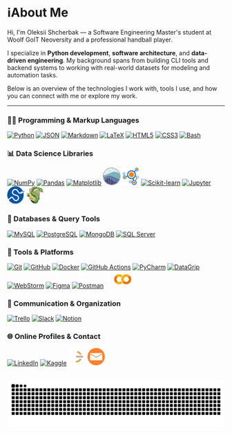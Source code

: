 <h1>ℹ️About Me</h1>

<p>
  Hi, I'm Oleksii Shcherbak — a Software Engineering Master's student at Woolf GoIT Neoversity and a professional handball player.

I specialize in **Python development**, **software architecture**, and **data-driven engineering**. My background spans from building CLI tools and backend systems to working with real-world datasets for modeling and automation tasks.

Below is an overview of the technologies I work with, tools I use, and how you can connect with me or explore my work.
</p>

<hr/>

<!-- 👨‍💻 Programming & Markup Languages -->
<h3>👨‍💻 Programming & Markup Languages</h3>
<p align="left">
  <a href="https://www.python.org/" target="_blank"><img src="https://cdn.jsdelivr.net/gh/devicons/devicon/icons/python/python-original.svg" width="40" height="40" alt="Python" title="Python"/></a>
  <a href="https://www.json.org/" target="_blank"><img src="https://cdn.jsdelivr.net/gh/devicons/devicon/icons/json/json-original.svg" width="40" height="40" alt="JSON" title="JSON"/></a>
  <a href="https://daringfireball.net/projects/markdown/" target="_blank"><img src="https://cdn.jsdelivr.net/gh/devicons/devicon/icons/markdown/markdown-original.svg" width="40" height="40" alt="Markdown" title="Markdown"/></a>
  <a href="https://www.latex-project.org/" target="_blank"><img src="https://cdn.jsdelivr.net/gh/devicons/devicon/icons/latex/latex-original.svg" width="40" height="40" alt="LaTeX" title="LaTeX"/></a>
  <a href="https://developer.mozilla.org/en-US/docs/Web/HTML" target="_blank"><img src="https://cdn.jsdelivr.net/gh/devicons/devicon/icons/html5/html5-original.svg" width="40" height="40" alt="HTML5" title="HTML5"/></a>
  <a href="https://developer.mozilla.org/en-US/docs/Web/CSS" target="_blank"><img src="https://cdn.jsdelivr.net/gh/devicons/devicon/icons/css3/css3-original.svg" width="40" height="40" alt="CSS3" title="CSS3"/></a>
  <a href="https://www.gnu.org/software/bash/" target="_blank"><img src="https://cdn.jsdelivr.net/gh/devicons/devicon/icons/bash/bash-original.svg" width="40" height="40" alt="Bash" title="Bash"/></a>
</p>

<!-- 📊 Data Science Libraries -->
<h3>📊 Data Science Libraries</h3>
<p align="left">
  <a href="https://numpy.org/" target="_blank"><img src="https://cdn.jsdelivr.net/gh/devicons/devicon/icons/numpy/numpy-original.svg" width="40" height="40" alt="NumPy" title="NumPy"/></a>
  <a href="https://pandas.pydata.org/" target="_blank"><img src="https://cdn.jsdelivr.net/gh/devicons/devicon/icons/pandas/pandas-original.svg" width="40" height="40" alt="Pandas" title="Pandas"/></a>
  <a href="https://matplotlib.org/" target="_blank"><img src="https://cdn.jsdelivr.net/gh/devicons/devicon/icons/matplotlib/matplotlib-original.svg" width="40" height="40" alt="Matplotlib" title="Matplotlib"/></a>
  <a href="https://seaborn.pydata.org/" target="_blank"><img src="https://raw.githubusercontent.com/oleksii-shcherbak/oleksii-shcherbak/main/assets/icons/seaborn.png" width="40" height="40" alt="Seaborn" title="Seaborn"/></a>
  <a href="https://networkx.org/" target="_blank"><img src="https://raw.githubusercontent.com/oleksii-shcherbak/oleksii-shcherbak/main/assets/icons/networkx.png" width="40" height="40" alt="NetworkX" title="NetworkX"/></a>
  <a href="https://scikit-learn.org/" target="_blank"><img src="https://cdn.jsdelivr.net/gh/devicons/devicon/icons/scikitlearn/scikitlearn-original.svg" width="40" height="40" alt="Scikit-learn" title="Scikit-learn"/></a>
  <a href="https://jupyter.org/" target="_blank"><img src="https://cdn.jsdelivr.net/gh/devicons/devicon/icons/jupyter/jupyter-original.svg" width="40" height="40" alt="Jupyter" title="Jupyter"/></a>
  <a href="https://scipy.org/" target="_blank"><img src="https://raw.githubusercontent.com/oleksii-shcherbak/oleksii-shcherbak/main/assets/icons/scipy.png" width="40" height="40" alt="SciPy" title="SciPy"/></a>
  <a href="https://www.sympy.org/" target="_blank"><img src="https://raw.githubusercontent.com/oleksii-shcherbak/oleksii-shcherbak/main/assets/icons/sympy.png" width="40" height="40" alt="SymPy" title="SymPy"/></a>
</p>

<!-- 💾 Databases & Query Tools -->
<h3>💾 Databases & Query Tools</h3>
<p align="left">
  <a href="https://www.mysql.com/" target="_blank"><img src="https://cdn.jsdelivr.net/gh/devicons/devicon/icons/mysql/mysql-original.svg" width="40" height="40" alt="MySQL" title="MySQL"/></a>
  <a href="https://www.postgresql.org/" target="_blank"><img src="https://cdn.jsdelivr.net/gh/devicons/devicon/icons/postgresql/postgresql-original.svg" width="40" height="40" alt="PostgreSQL" title="PostgreSQL"/></a>
  <a href="https://www.mongodb.com/" target="_blank"><img src="https://cdn.jsdelivr.net/gh/devicons/devicon/icons/mongodb/mongodb-original.svg" width="40" height="40" alt="MongoDB" title="MongoDB"/></a>
  <a href="https://www.microsoft.com/en-us/sql-server" target="_blank"><img src="https://cdn.jsdelivr.net/gh/devicons/devicon/icons/microsoftsqlserver/microsoftsqlserver-original.svg" width="40" height="40" alt="SQL Server" title="SQL Server"/></a>
</p>

<!-- 🧰 Tools & Platforms -->
<h3>🧰 Tools & Platforms</h3>
<p align="left">
  <a href="https://git-scm.com/" target="_blank"><img src="https://cdn.jsdelivr.net/gh/devicons/devicon/icons/git/git-original.svg" width="40" height="40" alt="Git" title="Git"/></a>
  <a href="https://github.com/" target="_blank"><img src="https://cdn.jsdelivr.net/gh/devicons/devicon/icons/github/github-original.svg" width="40" height="40" alt="GitHub" title="GitHub"/></a>
    <a href="https://www.docker.com/" target="_blank"><img src="https://cdn.jsdelivr.net/gh/devicons/devicon@latest/icons/docker/docker-original-wordmark.svg" width="40" height="40" alt="Docker" title="Docker"/></a>
  <a href="https://docs.github.com/en/actions" target="_blank"><img src="https://cdn.jsdelivr.net/gh/devicons/devicon/icons/githubactions/githubactions-original.svg" width="40" height="40" alt="GitHub Actions" title="GitHub Actions"/></a>
  <a href="https://www.jetbrains.com/pycharm/" target="_blank"><img src="https://cdn.jsdelivr.net/gh/devicons/devicon/icons/pycharm/pycharm-original.svg" width="40" height="40" alt="PyCharm" title="PyCharm"/></a>
  <a href="https://www.jetbrains.com/datagrip/" target="_blank"><img src="https://cdn.jsdelivr.net/gh/devicons/devicon/icons/datagrip/datagrip-original.svg" width="40" height="40" alt="DataGrip" title="DataGrip"/></a>
  <a href="https://www.jetbrains.com/webstorm/" target="_blank"><img src="https://cdn.jsdelivr.net/gh/devicons/devicon/icons/webstorm/webstorm-original.svg" width="40" height="40" alt="WebStorm" title="WebStorm"/></a>
  <a href="https://www.figma.com/" target="_blank">
  <a href="https://www.figma.com/" target="_blank"><img src="https://cdn.jsdelivr.net/gh/devicons/devicon/icons/figma/figma-original.svg" width="40" height="40" alt="Figma" title="Figma"/></a>
  <a href="https://www.postman.com/" target="_blank"><img src="https://cdn.jsdelivr.net/gh/devicons/devicon/icons/postman/postman-original.svg" width="40" height="40" alt="Postman" title="Postman"/></a>
  <a href="https://colab.research.google.com/" target="_blank"><img src="https://raw.githubusercontent.com/oleksii-shcherbak/oleksii-shcherbak/main/assets/icons/googlecolab.png" width="65" height="40" style="margin-left:8px;" alt="Google Colab" title="Google Colab"/></a>
</p>

<!-- 📂 Communication & Organization -->
<h3>📂 Communication & Organization</h3>
<p align="left">
  <a href="https://trello.com/" target="_blank"><img src="https://cdn.jsdelivr.net/gh/devicons/devicon/icons/trello/trello-original.svg" width="40" height="40" alt="Trello" title="Trello"/></a>
  <a href="https://slack.com/" target="_blank"><img src="https://cdn.jsdelivr.net/gh/devicons/devicon/icons/slack/slack-original.svg" width="40" height="40" alt="Slack" title="Slack"/></a>
  <a href="https://www.notion.so/" target="_blank"><img src="https://cdn.jsdelivr.net/gh/devicons/devicon/icons/notion/notion-original.svg" width="40" height="40" alt="Notion" title="Notion"/></a>
</p>

<!-- 🌐 Online Profiles & Contact -->
<h3>🌐 Online Profiles & Contact</h3>
<p align="left">
  <a href="https://www.linkedin.com/in/o-shcherbak/" target="_blank"><img src="https://cdn.jsdelivr.net/gh/devicons/devicon/icons/linkedin/linkedin-original.svg" width="40" height="40" alt="LinkedIn" title="LinkedIn"/></a>
  <a href="https://www.kaggle.com/oshcherbak" target="_blank"><img src="https://cdn.jsdelivr.net/gh/devicons/devicon/icons/kaggle/kaggle-original.svg" width="40" height="40" alt="Kaggle" title="Kaggle"/></a>
  <a href="https://leetcode.com/u/oleksii-shcherbak/" target="_blank"><img src="https://raw.githubusercontent.com/oleksii-shcherbak/oleksii-shcherbak/main/assets/icons/leetcode.png" width="40" height="40" alt="LeetCode" title="LeetCode"/></a>
  <a href="mailto:oleksii_shcherbak@icloud.com" target="_blank"><img src="https://raw.githubusercontent.com/oleksii-shcherbak/oleksii-shcherbak/main/assets/icons/email.png" width="40" height="40" alt="Email" title="Email Me"/></a>
</p>

<!-- Snake contribution graph -->
<br/>
<img src="https://github.com/oleksii-shcherbak/oleksii-shcherbak/blob/output/github-snake-dark.svg" alt="Snake animation"/>
